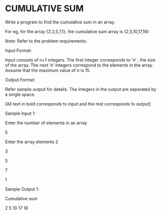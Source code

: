 # CUMULATIVE SUM

Write a program to find the cumulative sum in an array.

For eg, for the array {2,3,5,7,1}, the cumulative sum array is {2,5,10,17,18}

Note:
Refer to the problem requirements.
 

Input Format:

Input consists of n+1 integers. The first integer corresponds to ‘n’ , the size of the array. The next ‘n’ integers correspond to the elements in the array. Assume that the maximum value of n is 15.

Output Format:

Refer  sample output for details. The integers in the output are separated by a single space.

[All text in bold corresponds to input and the rest corresponds to output]
 

Sample Input 1:

Enter the number of elements in an array

5

Enter the array elements
2

3

5

7

1

Sample Output 1:

Cumulative sum

2 5 10 17 18



